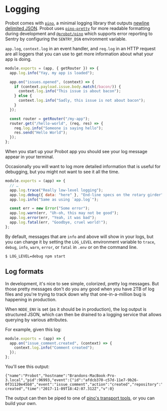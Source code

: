 # Logging

Probot comes with [`pino`](https://getpino.io), a minimal logging library that outputs [newline delimited JSON](http://ndjson.org/). Probot uses [`pino-pretty`](https://github.com/pinojs/pino-pretty) for more readable formatting during development and [`@probot/pino`](https://github.com/probot/pino/) which supports error reporting to Sentry by configuring the `SENTRY_DSN` environment variable.

`app.log`, `context.log` in an event handler, and `req.log` in an HTTP request are all loggers that you can use to get more information about what your app is doing.

```js
module.exports = (app, { getRouter }) => {
  app.log.info("Yay, my app is loaded");

  app.on("issues.opened", (context) => {
    if (context.payload.issue.body.match(/bacon/)) {
      context.log.info("This issue is about bacon");
    } else {
      context.log.info("Sadly, this issue is not about bacon");
    }
  });

  const router = getRouter("/my-app");
  router.get("/hello-world", (req, res) => {
    req.log.info("Someone is saying hello");
    res.send("Hello World");
  });
};
```

When you start up your Probot app you should see your log message appear in your terminal.

Occasionally you will want to log more detailed information that is useful for debugging, but you might not want to see it all the time.

```js
module.exports = (app) => {
  // …
  app.log.trace("Really low-level logging");
  app.log.debug({ data: "here" }, "End-line specs on the rotary girder");
  app.log.info("Same as using `app.log`");

  const err = new Error("Some error");
  app.log.warn(err, "Uh-oh, this may not be good");
  app.log.error(err, "Yeah, it was bad");
  app.log.fatal(err, "Goodbye, cruel world!");
};
```

By default, messages that are `info` and above will show in your logs, but you can change it by setting the
`LOG_LEVEL` environment variable to `trace`, `debug`, `info`, `warn`, `error`, or `fatal` in `.env` or on the command line.

```
$ LOG_LEVEL=debug npm start
```

## Log formats

In development, it's nice to see simple, colorized, pretty log messages. But those pretty messages don't do you any good when you have 2TB of log files and you're trying to track down why that one-in-a-million bug is happening in production.

When `NODE_ENV` is set (as it should be in production), the log output is structured JSON, which can then be drained to a logging service that allows querying by various attributes.

For example, given this log:

```js
module.exports = (app) => {
  app.on("issue_comment.created", (context) => {
    context.log.info("Comment created");
  });
};
```

You'll see this output:

```
{"name":"Probot","hostname":"Brandons-MacBook-Pro-3.local","pid":96993,"event":{"id":"afdcb370-c57d-11e7-9b26-0f31120e45b8","event":"issue_comment","action":"created","repository":"robotland/test","installation":13055},"level":30,"msg":"Comment created","time":"2017-11-09T18:42:07.312Z","v":0}
```

The output can then be piped to one of [pino's transport tools](https://getpino.io/#/docs/transports), or you can build your own.
